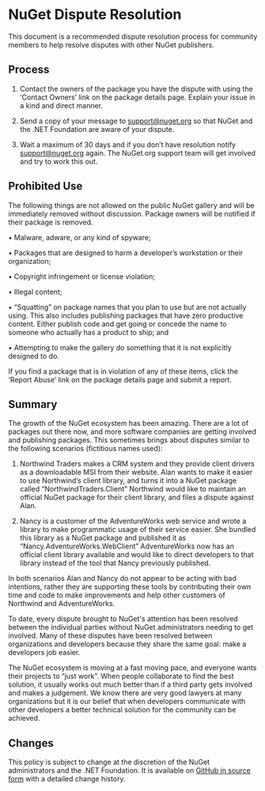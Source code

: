 # NuGet Dispute Resolution

This document is a recommended dispute resolution process for community members to help resolve disputes with other NuGet publishers.  

## Process

1) Contact the owners of the package you have the dispute with using the ‘Contact Owners’ link on the package details page.  Explain your issue in a kind and direct manner.

2) Send a copy of your message to [support@nuget.org](mailto:support@nuget.org) so that NuGet and the .NET Foundation are aware of your dispute.

3) Wait a maximum of 30 days and if you don’t have resolution notify [support@nuget.org](mailto:support@nuget.org) again.  The NuGet.org support team will get involved and try to work this out.

## Prohibited Use

The following things are not allowed on the public NuGet gallery and will be immediately removed without discussion.  Package owners will be notified if their package is removed.

•	Malware, adware, or any kind of spyware;

•	Packages that are designed to harm a developer’s workstation or their organization;

•	Copyright infringement or license violation;

•	Illegal content;

•	“Squatting” on package names that you plan to use but are not actually using. This also includes publishing         packages that have zero productive content. Either publish code and get going or concede the name to someone       who actually has a product to ship; and

•	Attempting to make the gallery do something that it is not explicitly designed to do.


If you find a package that is in violation of any of these items, click the ‘Report Abuse’ link on the package details page and submit a report.


## Summary

The growth of the NuGet ecosystem has been amazing.  There are a lot of packages out there now, and more software companies are getting involved and publishing packages.  This sometimes brings about disputes similar to the following scenarios (fictitious names used):

1) Northwind Traders makes a CRM system and they provide client drivers as a downloadable MSI from their website.  Alan wants to make it easier to use Northwind’s client library, and turns it into a NuGet package called “NorthwindTraders.Client”  Northwind would like to maintain an official NuGet package for their client library, and files a dispute against Alan.

2) Nancy is a customer of the AdventureWorks web service and wrote a library to make programmatic usage of their service easier.  She bundled this library as a NuGet package and published it as “Nancy.AdventureWorks.WebClient”  AdventureWorks now has an official client library available and would like to direct developers to that library instead of the tool that Nancy previously published.

In both scenarios Alan and Nancy do not appear to be acting with bad intentions, rather they are supporting these tools by contributing their own time and code to make improvements and help other customers of Northwind and AdventureWorks. 

To date, every dispute brought to NuGet's attention has been resolved between the individual parties without NuGet administrators needing to get involved.  Many of these disputes have been resolved between organizations and developers because they share the same goal: make a developers job easier.

The NuGet ecosystem is moving at a fast moving pace, and everyone wants their projects to “just work”.  When people collaborate to find the best solution, it usually works out much better than if a third party gets involved and makes a judgement.  We know there are very good lawyers at many organizations but it is our belief that when developers communicate with other developers a better technical solution for the community can be achieved.

## Changes

This policy is subject to change at the discretion of the NuGet administrators and the .NET Foundation.  It is available on [GitHub in source form](https://github.com/NuGet/NuGetDocs/blob/master/NuGet.Docs/Consume/Dispute-Resolution.md) with a detailed change history.

